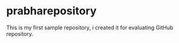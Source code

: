 prabharepository
================

This is my first sample repository, i created it for evaluating GitHub repository.
